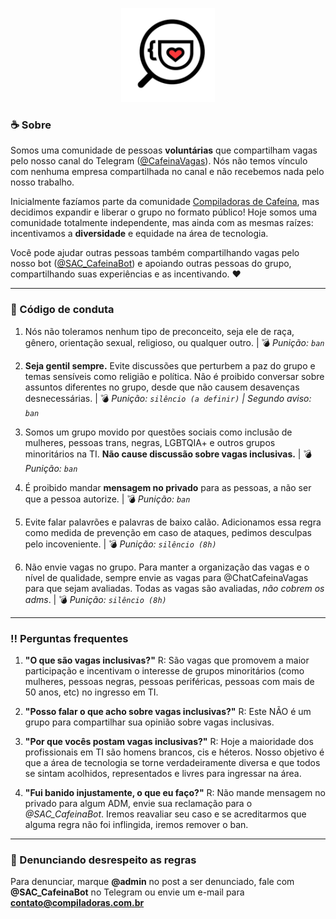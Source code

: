 <p align="center">
  <img src="logo-cafeina-vagas.jpg" width="150">
</p>

### :coffee: Sobre
Somos uma comunidade de pessoas **voluntárias** que compartilham vagas pelo nosso canal do Telegram ([@CafeinaVagas](https://t.me/CafeinaVagas)). Nós não temos vínculo com nenhuma empresa compartilhada no canal e não recebemos nada pelo nosso trabalho.

Inicialmente fazíamos parte da comunidade [Compiladoras de Cafeína](https://www.instagram.com/compiladoras/), mas decidimos expandir e liberar o grupo no formato público! Hoje somos uma comunidade totalmente independente, mas ainda com as mesmas raízes: incentivamos a **diversidade** e equidade na área de tecnologia.

Você pode ajudar outras pessoas também compartilhando vagas pelo nosso bot ([@SAC_CafeinaBot](https://t.me/SAC_CafeinaBot)) e apoiando outras pessoas do grupo, compartilhando suas experiências e as incentivando. :hearts:

---

### :memo: Código de conduta 

1. Nós não toleramos nenhum tipo de preconceito, seja ele de raça, gênero, orientação sexual, religioso, ou qualquer outro. | :bomb: *Punição: `ban`*

2. **Seja gentil sempre.** Evite discussões que perturbem a paz do grupo e temas sensíveis como religião e política. Não é proibido conversar sobre assuntos diferentes no grupo, desde que não causem desavenças desnecessárias.  | :bomb: *Punição: `silêncio (a definir)` | Segundo aviso: `ban`*

3. Somos um grupo movido por questões sociais como inclusão de mulheres, pessoas trans, negras, LGBTQIA+ e outros grupos minoritários na TI. **Não cause discussão sobre vagas inclusivas.** | :bomb: *Punição: `ban`*

4. É proibido mandar **mensagem no privado** para as pessoas, a não ser que a pessoa autorize. | :bomb: *Punição: `ban`*

5. Evite falar palavrões e palavras de baixo calão. Adicionamos essa regra como medida de prevenção em caso de ataques, pedimos desculpas pelo incoveniente. | :bomb: *Punição: `silêncio (8h)`*

6. Não envie vagas no grupo. Para manter a organização das vagas e o nível de qualidade, sempre envie as vagas para @ChatCafeinaVagas para que sejam avaliadas. Todas as vagas são avaliadas, _não cobrem os adms_. | :bomb: *Punição: `silêncio (8h)`*

---

### :bangbang: Perguntas frequentes

1. **"O que são vagas inclusivas?"** R: São vagas que promovem a maior participação e incentivam o interesse de grupos minoritários (como mulheres, pessoas negras, pessoas periféricas, pessoas com mais de 50 anos, etc) no ingresso em TI.

2. **"Posso falar o que acho sobre vagas inclusivas?"** R: Este NÃO é um grupo para compartilhar sua opinião sobre vagas inclusivas.

3. **"Por que vocês postam vagas inclusivas?"** R: Hoje a maioridade dos profissionais em TI são homens brancos, cis e héteros. Nosso objetivo é que a área de tecnologia se torne verdadeiramente diversa e que todos se sintam acolhidos, representados e livres para ingressar na área.

4. **"Fui banido injustamente, o que eu faço?"** R: Não mande mensagem no privado para algum ADM, envie sua reclamação para o *@SAC_CafeinaBot*. Iremos reavaliar seu caso e se acreditarmos que alguma regra não foi inflingida, iremos remover o ban.

---

### :loudspeaker: Denunciando desrespeito as regras

Para denunciar, marque **@admin** no post a ser denunciado, fale com **@SAC_CafeinaBot** no Telegram ou envie um e-mail para **contato@compiladoras.com.br**
